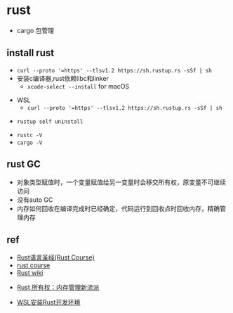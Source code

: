 
# rust

+ cargo 包管理


## install rust
<!--install on mac and linux -->
+ `curl --proto '=https' --tlsv1.2 https://sh.rustup.rs -sSf | sh`
+ 安装c编译器,rust依赖libc和linker
    + `xcode-select --install` for macOS

<!-- install on windows -->
+ WSL
    + `curl --proto '=https' --tlsv1.2 https://sh.rustup.rs -sSf | sh`

<!-- uninstall -->
+ `rustup self uninstall`

<!-- check -->
+ `rustc -V`
+ `cargo -V`
## rust GC

+ 对象类型赋值时，一个变量赋值给另一变量时会移交所有权，原变量不可继续访问
+ 没有auto GC
+ 内存如何回收在编译完成时已经确定，代码运行到回收点时回收内存，精确管理内存

## ref
+ [Rust语言圣经(Rust Course)](https://course.rs/first-try/intro.html)
+ [rust course](https://github.com/sunface/rust-course)
+ [Rust wiki](https://learnku.com/rust/wikis/29014S)

<!-- details -->
+ [Rust 所有权：内存管理新流派](https://juejin.cn/post/6844903509087764488)

<!-- install -->
+ [WSL安装Rust开发环境](http://www.voycn.com/article/wslanzhuangrustkaifahuanjing)
